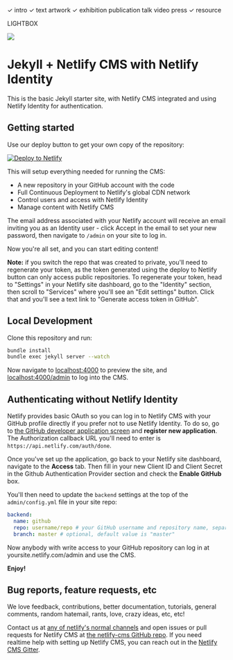 ✓ intro
✓ text
artwork
✓ exhibition
publication
talk
video
press
✓ resource

LIGHTBOX

[![](https://badges.gitter.im/Join%20Chat.svg)](https://gitter.im/netlify/netlifycms)

# Jekyll + Netlify CMS with Netlify Identity

This is the basic Jekyll starter site, with Netlify CMS integrated and using Netlify Identity for
authentication.

## Getting started

Use our deploy button to get your own copy of the repository:

[![Deploy to Netlify](https://www.netlify.com/img/deploy/button.svg)](https://app.netlify.com/start/deploy?repository=https://github.com/netlify-templates/jekyll-netlify-cms&stack=cms)

This will setup everything needed for running the CMS:

* A new repository in your GitHub account with the code
* Full Continuous Deployment to Netlify's global CDN network
* Control users and access with Netlify Identity
* Manage content with Netlify CMS

The email address associated with your Netlify account will receive an email inviting you as an
Identity user - click Accept in the email to set your new password, then navigate to `/admin` on
your site to log in.

Now you're all set, and you can start editing content!

**Note:** if you switch the repo that was created to private, you'll need to regenerate your token,
as the token generated using the deploy to Netlify button can only access public repositories. To
regenerate your token, head to "Settings" in your Netlify site dashboard, go to the "Identity"
section, then scroll to "Services" where you'll see an "Edit settings" button. Click that and you'll
see a text link to "Generate access token in GitHub".

## Local Development

Clone this repository and run:

```bash
bundle install
bundle exec jekyll server --watch
```

Now navigate to [localhost:4000](http://localhost:4000/) to preview the site, and
[localhost:4000/admin](http://localhost:4000/admin) to log into the CMS.

## Authenticating without Netlify Identity

Netlify provides basic OAuth so you can log in to Netlify CMS with your GitHub profile directly if
you prefer not to use Netlify Identity. To do so, go to [the GitHub developer application
screen](https://github.com/settings/developers) and **register new application**. The Authorization
callback URL you'll need to enter is `https://api.netlify.com/auth/done`.

Once you've set up the application, go back to your Netlify site dashboard, navigate to the
**Access** tab. Then fill in your new Client ID and Client Secret in the Github Authentication
Provider section and check the **Enable GitHub** box.

You'll then need to update the `backend` settings at the top of the `admin/config.yml` file in your
site repo:

```yaml
backend:
  name: github
  repo: username/repo # your GitHub username and repository name, separated by a slash
  branch: master # optional, default value is "master"
```

Now anybody with write access to your GitHub repository can log in at yoursite.netlify.com/admin
and use the CMS.

**Enjoy!**

## Bug reports, feature requests, etc

We love feedback, contributions, better documentation, tutorials, general comments,
random hatemail, rants, love, crazy ideas, etc, etc!

Contact us at [any of netlify's normal channels](https://www.netlify.com/contact) and
open issues or pull requests for Netlify CMS at [the netlify-cms GitHub
repo](https://github.com/netlify/netlify-cms). If you need realtime help with setting up Netlify
CMS, you can reach out in the [Netlify CMS Gitter](https://gitter.im/netlify/netlifycms).
